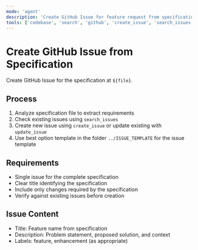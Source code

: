 ```yaml
---
mode: 'agent'
description: 'Create GitHub Issue for feature request from specification file using feature_request.yml template.'
tools: ['codebase', 'search', 'github', 'create_issue', 'search_issues', 'update_issue']
---
```

# Create GitHub Issue from Specification

Create GitHub Issue for the specification at `${file}`.

## Process

1. Analyze specification file to extract requirements
2. Check existing issues using `search_issues`
3. Create new issue using `create_issue` or update existing with `update_issue`
4. Use best option template in the folder `../ISSUE_TEMPLATE` for the issue template

## Requirements

- Single issue for the complete specification
- Clear title identifying the specification
- Include only changes required by the specification
- Verify against existing issues before creation

## Issue Content

- Title: Feature name from specification
- Description: Problem statement, proposed solution, and context
- Labels: feature, enhancement (as appropriate)